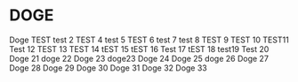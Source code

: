 # DOGE
Doge TEST
test 2
TEST 4
test 5
TEST 6
test 7
test 8
TEST 9
TEST 10
TEST11
Test 12
TEST 13
TEST 14
tEST 15
tEST 16
Test 17
tEST 18
test19
Test 20
Doge 21
doge 22
Doge 23
doge23
Doge 24
Doge 25
doge 26
Doge 27
Doge 28
Doge 29
Doge 30
Doge 31
Doge 32
Doge 33
